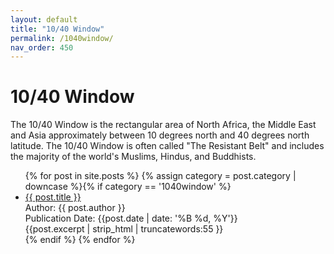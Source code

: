 ```yaml
---
layout: default
title: "10/40 Window"
permalink: /1040window/
nav_order: 450
---
```

<h1 class="category-title">10/40 Window</h1>
<p>The 10/40 Window is the rectangular area of North Africa, the Middle East and Asia approximately between 10 degrees north and 40 degrees north latitude. The 10/40 Window is often called "The Resistant Belt" and includes the majority of the world's Muslims, Hindus, and Buddhists.</p>
<ul>
  {% for post in site.posts %}
    {% assign category = post.category | downcase %}{% if category == '1040window' %}
      <li class="article-list">
        <a href="{{ post.url | prepend: site.baseurl }}">{{ post.title }}</a><br>
        <div class="author">Author: {{ post.author }}</div>
        <div class="publication-date">Publication Date: <time datetime="{{post.date | date: '%F'}}">{{post.date | date: '%B %d, %Y'}}</time></div>
        <div class="excerpt">{{post.excerpt | strip_html | truncatewords:55 }}</div>
      </li>
    {% endif %}
  {% endfor %}
</ul>
